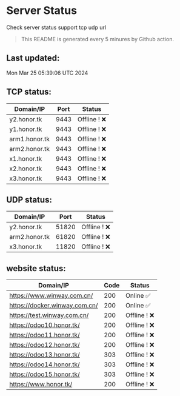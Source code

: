 # Server Status
Check server status support tcp udp url
> This README is generated every 5 minures by Github action.
## Last updated:
Mon Mar 25 05:39:06 UTC 2024
## TCP status: 
|Domain/IP|Port|**Status**|
|--|--|--|
|y2.honor.tk|9443| Offline ! :x:|
|y1.honor.tk|9443| Offline ! :x:|
|arm1.honor.tk|9443| Offline ! :x:|
|arm2.honor.tk|9443| Offline ! :x:|
|x1.honor.tk|9443| Offline ! :x:|
|x2.honor.tk|9443| Offline ! :x:|
|x3.honor.tk|9443| Offline ! :x:|
## UDP status: 
|Domain/IP|Port|**Status**|
|--|--|--|
|y2.honor.tk|51820| Offline ! :x:|
|arm2.honor.tk|61820| Offline ! :x:|
|x3.honor.tk|11820| Offline ! :x:|
## website status: 
|Domain/IP|Code|**Status**|
|--|--|--|
|https://www.winway.com.cn/|200|Online :white_check_mark:|
|https://docker.winway.com.cn/|200|Online :white_check_mark:|
|https://test.winway.com.cn/|200| Offline ! :x:|
|https://odoo10.honor.tk/|200| Offline ! :x:|
|https://odoo11.honor.tk/|200| Offline ! :x:|
|https://odoo12.honor.tk/|200| Offline ! :x:|
|https://odoo13.honor.tk/|303| Offline ! :x:|
|https://odoo14.honor.tk/|303| Offline ! :x:|
|https://odoo15.honor.tk/|303| Offline ! :x:|
|https://www.honor.tk/|200| Offline ! :x:|
